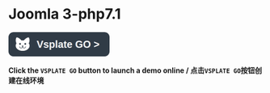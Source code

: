 # Joomla 3-php7.1

<a href="https://www.vsplate.com/?docker-compose=https://github.com/vsplate/dcenvs/joomla/3-php7.1"><img alt="VSPLATE GO" src="https://raw.githubusercontent.com/vsplate/images/master/vsgo_btn.png" width="200px"></a>

**Click the `VSPLATE GO` button to launch a demo online / 点击`VSPLATE GO`按钮创建在线环境**